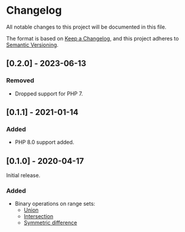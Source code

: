 # Changelog
All notable changes to this project will be documented in this file.

The format is based on [Keep a Changelog](https://keepachangelog.com/en/1.0.0/),
and this project adheres to [Semantic Versioning](https://semver.org/spec/v2.0.0.html).

## [0.2.0] - 2023-06-13
### Removed
- Dropped support for PHP 7.

## [0.1.1] - 2021-01-14
### Added
- PHP 8.0 support added.

## [0.1.0] - 2020-04-17
Initial release.
### Added
- Binary operations on range sets:
  - [Union](https://en.wikipedia.org/wiki/Union_(set_theory))
  - [Intersection](https://en.wikipedia.org/wiki/Intersection_(set_theory))
  - [Symmetric difference](https://en.wikipedia.org/wiki/Symmetric_difference)
